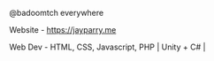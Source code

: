 @badoomtch everywhere

Website - https://jayparry.me

Web Dev - HTML, CSS, Javascript, PHP | Unity + C# | 
